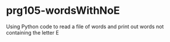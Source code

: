# prg105-wordsWithNoE
Using Python code to read a file of words and print out words not containing the letter E
